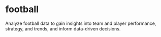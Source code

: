 # football
Analyze football data to gain insights into team and player performance, strategy, and trends, and inform data-driven decisions.
